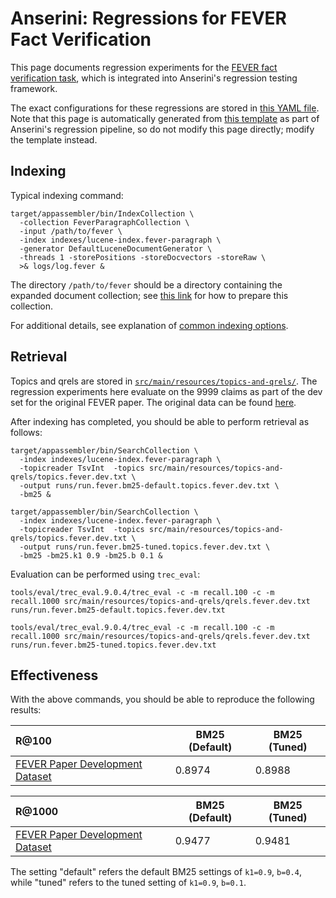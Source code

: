 # Anserini: Regressions for FEVER Fact Verification

This page documents regression experiments for the [FEVER fact verification task](https://fever.ai/), which is integrated into Anserini's regression testing framework.

The exact configurations for these regressions are stored in [this YAML file](../src/main/resources/regression/fever.yaml).
Note that this page is automatically generated from [this template](../src/main/resources/docgen/templates/fever.template) as part of Anserini's regression pipeline, so do not modify this page directly; modify the template instead.

## Indexing

Typical indexing command:

```
target/appassembler/bin/IndexCollection \
  -collection FeverParagraphCollection \
  -input /path/to/fever \
  -index indexes/lucene-index.fever-paragraph \
  -generator DefaultLuceneDocumentGenerator \
  -threads 1 -storePositions -storeDocvectors -storeRaw \
  >& logs/log.fever &
```

The directory `/path/to/fever` should be a directory containing the expanded document collection; see [this link](../docs/experiments-fever.md) for how to prepare this collection.

For additional details, see explanation of [common indexing options](common-indexing-options.md).

## Retrieval

Topics and qrels are stored in [`src/main/resources/topics-and-qrels/`](../src/main/resources/topics-and-qrels/).
The regression experiments here evaluate on the 9999 claims as part of the dev set for the original FEVER paper.
The original data can be found [here](https://fever.ai/resources.html).

After indexing has completed, you should be able to perform retrieval as follows:

```
target/appassembler/bin/SearchCollection \
  -index indexes/lucene-index.fever-paragraph \
  -topicreader TsvInt  -topics src/main/resources/topics-and-qrels/topics.fever.dev.txt \
  -output runs/run.fever.bm25-default.topics.fever.dev.txt \
  -bm25 &

target/appassembler/bin/SearchCollection \
  -index indexes/lucene-index.fever-paragraph \
  -topicreader TsvInt  -topics src/main/resources/topics-and-qrels/topics.fever.dev.txt \
  -output runs/run.fever.bm25-tuned.topics.fever.dev.txt \
  -bm25 -bm25.k1 0.9 -bm25.b 0.1 &
```

Evaluation can be performed using `trec_eval`:

```
tools/eval/trec_eval.9.0.4/trec_eval -c -m recall.100 -c -m recall.1000 src/main/resources/topics-and-qrels/qrels.fever.dev.txt runs/run.fever.bm25-default.topics.fever.dev.txt

tools/eval/trec_eval.9.0.4/trec_eval -c -m recall.100 -c -m recall.1000 src/main/resources/topics-and-qrels/qrels.fever.dev.txt runs/run.fever.bm25-tuned.topics.fever.dev.txt
```

## Effectiveness

With the above commands, you should be able to reproduce the following results:

R@100                                   | BM25 (Default)| BM25 (Tuned)|
:---------------------------------------|-----------|-----------|
[FEVER Paper Development Dataset](https://s3-eu-west-1.amazonaws.com/fever.public/paper_dev.jsonl)| 0.8974    | 0.8988    |


R@1000                                  | BM25 (Default)| BM25 (Tuned)|
:---------------------------------------|-----------|-----------|
[FEVER Paper Development Dataset](https://s3-eu-west-1.amazonaws.com/fever.public/paper_dev.jsonl)| 0.9477    | 0.9481    |

The setting "default" refers the default BM25 settings of `k1=0.9`, `b=0.4`, while "tuned" refers to the tuned setting of `k1=0.9`, `b=0.1`.
